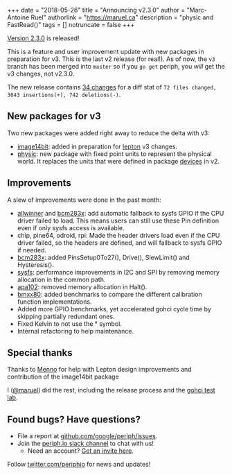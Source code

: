 +++
date = "2018-05-26"
title = "Announcing v2.3.0"
author = "Marc-Antoine Ruel"
authorlink = "https://maruel.ca"
description = "physic and FastRead()"
tags = []
notruncate = false
+++

[Version 2.3.0](https://github.com/google/periph/releases/tag/v2.3.0) is
released!

This is a feature and user improvement update with new packages in preparation
for v3. This is the last v2 release (for real!). As of now, the `v3` branch has
been merged into `master` so if you `go get` periph, you _will_ get the v3
changes, not v2.3.0.

<!--more-->

The new release contains [34
changes](https://github.com/google/periph/compare/v2.2.0...v2.3.0) for a diff
stat of `72 files changed, 3043 insertions(+), 742 deletions(-)`.


## New packages for v3

Two new packages were added right away to reduce the delta with v3:

- [image14bit](https://periph.io/x/periph/devices/lepton/image14bit): added in
  preparation for [lepton](https://periph.io/x/periph/devices/lepton) v3
  changes.
- [physic](https://periph.io/x/periph/conn/physic): new package with fixed
  point units to represent the physical world. It replaces the units that were
  defined in package [devices](https://periph.io/x/periph/devices) in v2.


## Improvements

A slew of improvements were done in the past month:

- [allwinner](https://periph.io/x/periph/host/allwinner) and
  [bcm283x](https://periph.io/x/periph/host/bcm283x): add automatic fallback to
  sysfs GPIO if the CPU driver failed to load. This means users can still use
  these Pin definition even if only sysfs access is available.
- chip, pine64, odroid, rpi: Made the header drivers load even if the CPU driver
  failed, so the headers are defined, and will fallback to sysfs GPIO if needed.
- [bcm283x](https://periph.io/x/periph/host/bcm283x): added PinsSetup0To27(),
  Drive(), SlewLimit() and Hysteresis().
- [sysfs](https://periph.io/x/periph/host/sysfs): performance improvements in
  I2C and SPI by removing memory allocation in the common path.
- [apa102](https://periph.io/x/periph/devices/apa102): removed memory
  allocation in Halt().
- [bmxx80](https://periph.io/x/periph/devices/bmxx80): added benchmarks to
  compare the different calibration function implementations.
- Added more GPIO benchmarks, yet accelerated gohci cycle time by skipping
  partially redundant ones.
- Fixed Kelvin to not use the ° symbol.
- Internal refactoring to help maintenance.


## Special thanks

Thanks to [Menno](https://github.com/mjs) for help with Lepton design
improvements and contribution of the image14bit package

I ([@maruel](https://github.com/maruel)) did the rest, including the release
process and the [gohci test lab](https://github.com/periph/gohci).


## Found bugs? Have questions?

- File a report at
[github.com/google/periph/issues](https://github.com/google/periph/issues).
- Join the [periph.io slack channel](https://gophers.slack.com/messages/periph/)
  to chat with us!
  - Need an account? [Get an invite
    here](https://invite.slack.golangbridge.org/).

Follow [twitter.com/periphio](https://twitter.com/periphio) for news and
updates!
